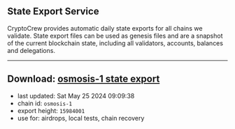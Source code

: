 ## State Export Service
CryptoCrew provides automatic daily state exports for all chains we validate. State export files can be used as genesis files and are a snapshot of the current blockchain state, including all validators, accounts, balances and delegations.

---
**Download: [osmosis-1 state export](https://dl-eu2.ccvalidators.com/SERVICE/osmosis/osmosis-1_export_15984001.json)**
---

- last updated: Sat May 25 2024 09:09:38
- chain id: `osmosis-1`
- export height: `15984001`
- use for: airdrops, local tests, chain recovery
